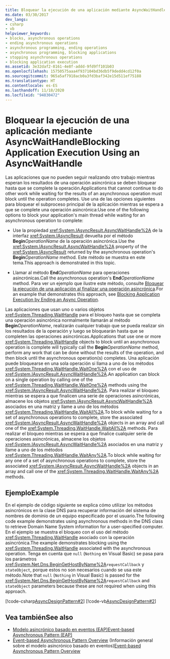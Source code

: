 ```yaml
---
title: Bloquear la ejecución de una aplicación mediante AsyncWaitHandle
ms.date: 03/30/2017
dev_langs:
- csharp
- vb
helpviewer_keywords:
- blocks, asynchronous operations
- ending asynchronous operations
- asynchronous programming, ending operations
- asynchronous programming, blocking applications
- stopping asynchronous operations
- blocking application execution
ms.assetid: 3e32daf2-8161-4e8f-addd-9fd9ff101b03
ms.openlocfilehash: 15750575aaa4f937104bd36db5f9dedd4cd12f0a
ms.sourcegitcommit: 965a5af7918acb0a3fd3baf342e15d511ef75188
ms.translationtype: HT
ms.contentlocale: es-ES
ms.lasthandoff: 11/18/2020
ms.locfileid: "94830472"
---
```

# <a name="blocking-application-execution-using-an-asyncwaithandle"></a><span data-ttu-id="23076-102">Bloquear la ejecución de una aplicación mediante AsyncWaitHandle</span><span class="sxs-lookup"><span data-stu-id="23076-102">Blocking Application Execution Using an AsyncWaitHandle</span></span>
<span data-ttu-id="23076-103">Las aplicaciones que no pueden seguir realizando otro trabajo mientras esperan los resultados de una operación asincrónica se deben bloquear hasta que se complete la operación.</span><span class="sxs-lookup"><span data-stu-id="23076-103">Applications that cannot continue to do other work while waiting for the results of an asynchronous operation must block until the operation completes.</span></span> <span data-ttu-id="23076-104">Use una de las opciones siguientes para bloquear el subproceso principal de la aplicación mientras se espera a que se complete una operación asincrónica:</span><span class="sxs-lookup"><span data-stu-id="23076-104">Use one of the following options to block your application's main thread while waiting for an asynchronous operation to complete:</span></span>  
  
- <span data-ttu-id="23076-105">Use la propiedad <xref:System.IAsyncResult.AsyncWaitHandle%2A> de la interfaz <xref:System.IAsyncResult> devuelta por el método **Begin**_OperationName_ de la operación asincrónica.</span><span class="sxs-lookup"><span data-stu-id="23076-105">Use the <xref:System.IAsyncResult.AsyncWaitHandle%2A> property of the <xref:System.IAsyncResult> returned by the asynchronous operation's **Begin**_OperationName_ method.</span></span> <span data-ttu-id="23076-106">Este método se muestra en este tema.</span><span class="sxs-lookup"><span data-stu-id="23076-106">This approach is demonstrated in this topic.</span></span>  
  
- <span data-ttu-id="23076-107">Llamar al método **End**_OperationName_ para operaciones asincrónicas.</span><span class="sxs-lookup"><span data-stu-id="23076-107">Call the asynchronous operation's **End**_OperationName_ method.</span></span> <span data-ttu-id="23076-108">Para ver un ejemplo que ilustre este método, consulte [Bloquear la ejecución de una aplicación al finalizar una operación asincrónica](blocking-application-execution-by-ending-an-async-operation.md).</span><span class="sxs-lookup"><span data-stu-id="23076-108">For an example that demonstrates this approach, see [Blocking Application Execution by Ending an Async Operation](blocking-application-execution-by-ending-an-async-operation.md).</span></span>  
  
 <span data-ttu-id="23076-109">Las aplicaciones que usan uno o varios objetos <xref:System.Threading.WaitHandle> para el bloqueo hasta que se completa una operación asincrónica normalmente llamarán al método **Begin**_OperationName_, realizarán cualquier trabajo que se pueda realizar sin los resultados de la operación y luego se bloquearán hasta que se completen las operaciones asincrónicas.</span><span class="sxs-lookup"><span data-stu-id="23076-109">Applications that use one or more <xref:System.Threading.WaitHandle> objects to block until an asynchronous operation is complete will typically call the **Begin**_OperationName_ method, perform any work that can be done without the results of the operation, and then block until the asynchronous operation(s) completes.</span></span> <span data-ttu-id="23076-110">Una aplicación puede bloquearse en una sola operación si llama a uno de los métodos <xref:System.Threading.WaitHandle.WaitOne%2A> con el uso de <xref:System.IAsyncResult.AsyncWaitHandle%2A>.</span><span class="sxs-lookup"><span data-stu-id="23076-110">An application can block on a single operation by calling one of the <xref:System.Threading.WaitHandle.WaitOne%2A> methods using the <xref:System.IAsyncResult.AsyncWaitHandle%2A>.</span></span> <span data-ttu-id="23076-111">Para realizar el bloqueo mientras se espera a que finalicen una serie de operaciones asincrónicas, almacene los objetos <xref:System.IAsyncResult.AsyncWaitHandle%2A> asociados en una matriz y llame a uno de los métodos <xref:System.Threading.WaitHandle.WaitAll%2A>.</span><span class="sxs-lookup"><span data-stu-id="23076-111">To block while waiting for a set of asynchronous operations to complete, store the associated <xref:System.IAsyncResult.AsyncWaitHandle%2A> objects in an array and call one of the <xref:System.Threading.WaitHandle.WaitAll%2A> methods.</span></span> <span data-ttu-id="23076-112">Para realizar el bloqueo mientras se espera a que finalice cualquier serie de operaciones asincrónicas, almacene los objetos <xref:System.IAsyncResult.AsyncWaitHandle%2A> asociados en una matriz y llame a uno de los métodos <xref:System.Threading.WaitHandle.WaitAny%2A>.</span><span class="sxs-lookup"><span data-stu-id="23076-112">To block while waiting for any one of a set of asynchronous operations to complete, store the associated <xref:System.IAsyncResult.AsyncWaitHandle%2A> objects in an array and call one of the <xref:System.Threading.WaitHandle.WaitAny%2A> methods.</span></span>  
  
## <a name="example"></a><span data-ttu-id="23076-113">Ejemplo</span><span class="sxs-lookup"><span data-stu-id="23076-113">Example</span></span>  
 <span data-ttu-id="23076-114">En el ejemplo de código siguiente se explica cómo utilizar los métodos asincrónicos en la clase DNS para recuperar información del sistema de nombres de dominio de un equipo especificado por el usuario.</span><span class="sxs-lookup"><span data-stu-id="23076-114">The following code example demonstrates using asynchronous methods in the DNS class to retrieve Domain Name System information for a user-specified computer.</span></span> <span data-ttu-id="23076-115">En el ejemplo se muestra el bloqueo con el uso del método <xref:System.Threading.WaitHandle> asociado con la operación asincrónica.</span><span class="sxs-lookup"><span data-stu-id="23076-115">The example demonstrates blocking using the <xref:System.Threading.WaitHandle> associated with the asynchronous operation.</span></span> <span data-ttu-id="23076-116">Tenga en cuenta que `null` (`Nothing` en Visual Basic) se pasa para los parámetros <xref:System.Net.Dns.BeginGetHostByName%2A>`requestCallback` y `stateObject`, porque estos no son necesarios cuando se usa este método.</span><span class="sxs-lookup"><span data-stu-id="23076-116">Note that `null` (`Nothing` in Visual Basic) is passed for the <xref:System.Net.Dns.BeginGetHostByName%2A>`requestCallback` and `stateObject` parameters because these are not required when using this approach.</span></span>  
  
 [!code-csharp[AsyncDesignPattern#2](../../../samples/snippets/csharp/VS_Snippets_CLR/AsyncDesignPattern/CS/Async_EndBlockWait.cs#2)]
 [!code-vb[AsyncDesignPattern#2](../../../samples/snippets/visualbasic/VS_Snippets_CLR/AsyncDesignPattern/VB/Async_EndBlockWait.vb#2)]  
  
## <a name="see-also"></a><span data-ttu-id="23076-117">Vea también</span><span class="sxs-lookup"><span data-stu-id="23076-117">See also</span></span>

- [<span data-ttu-id="23076-118">Modelo asincrónico basado en eventos (EAP)</span><span class="sxs-lookup"><span data-stu-id="23076-118">Event-based Asynchronous Pattern (EAP)</span></span>](event-based-asynchronous-pattern-eap.md)
- <span data-ttu-id="23076-119">[Event-based Asynchronous Pattern Overview](event-based-asynchronous-pattern-overview.md) (Información general sobre el modelo asincrónico basado en eventos)</span><span class="sxs-lookup"><span data-stu-id="23076-119">[Event-based Asynchronous Pattern Overview](event-based-asynchronous-pattern-overview.md)</span></span>
